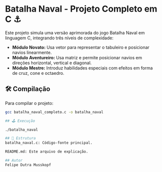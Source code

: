 # Batalha Naval - Projeto Completo em C ⚓

Este projeto simula uma versão aprimorada do jogo Batalha Naval em linguagem C, integrando três níveis de complexidade:

- **Módulo Novato:** Usa vetor para representar o tabuleiro e posicionar navios linearmente.
- **Módulo Aventureiro:** Usa matriz e permite posicionar navios em direções horizontal, vertical e diagonal.
- **Módulo Mestre:** Introduz habilidades especiais com efeitos em forma de cruz, cone e octaedro.

## 🛠️ Compilação

Para compilar o projeto:

```bash
gcc batalha_naval_completo.c -o batalha_naval

## 🕹️ Execução

./batalha_naval

## 📁 Estrutura
batalha_naval.c: Código-fonte principal.

README.md: Este arquivo de explicação.

## Autor
Felipe Dutra Musskopf
